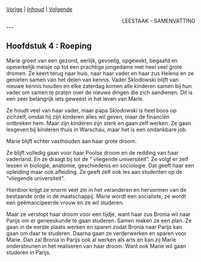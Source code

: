 [Vorige](hfst03_meisjestijd.md) | [Inhoud](inhoudsopgave.md) | [Volgende](hfst05_gouvernante.md)

<div style="text-align: right">LEESTAAK - SAMENVATTING</div>
---

## Hoofdstuk 4 : Roeping

Marie groeit van een gezond, eerlijk, gevoelig, opgewekt, begaafd en opmerkelijk meisje op tot een prachtige jongedame met heel veel grote dromen. Ze keert terug naar huis, naar haar vader en haar zus Helena en ze genieten samen van het delen van kennis. Vader Sklodowski blijft van nieuwe kennis houden en elke zaterdag komen alle kinderen samen bij hun vader om samen te praten over de nieuwe dingen die zich aandienen. Dit is een zeer belangrijk iets geweest in het leven van Marie. 

Ze houdt veel van haar vader, maar papa Sklodowski is heel boos op zichzelf, omdat hij zijn kinderen alles wil geven, maar de financiën ontbreken hem. Maar zijn kinderen zijn sterk en gaan zelf werken. Ze gaan lesgeven bij kinderen thuis in Warschau, maar het is een ondankbare job.

Marie blijft echter vasthouden aan haar grote droom. 

Ze blijft volledig gaan voor haar Poolse droom en de redding van haar vaderland. En ze draagt bij tot de “ vliegende universiteit”. Ze volgt er zelf lessen in biologie, anatomie, geschiedenis en sociologie. Dat geeft haar een opleiding maar ook afleiding. Ze geeft zelf ook les aan studenten op de “vliegende universiteit”.

Hierdoor krijgt ze enorm veel zin in het veranderen en hervormen van de bestaande orde in de maatschappij. Marie wordt een socialiste, ze wordt een geëmancipeerde vrouw en ze wil studeren.

Maar ze verstopt haar droom voor een tijdje, want haar zus Bronia wil naar Parijs om er geneeskunde te gaan studeren. Samen maken ze een plan. Ze gaan in de eerste plaats werken en sparen zodat Bronia naar Parijs kan gaan om daar te studeren. Daarna gaan ze verderwerken en sparen voor Marie. Dan zal Bronia in Parijs ook al werken als arts en kan zij Marie ondersteunen in het realiseren van haar droom. Want ook Marie wil gaan studeren in Parijs.

